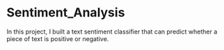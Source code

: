 # Sentiment_Analysis
In this project, I built a text sentiment classifier that can predict whether a piece of text is positive or negative.
